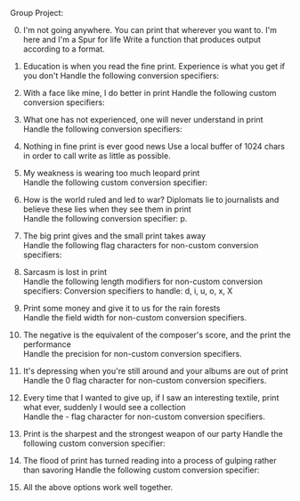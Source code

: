 Group Project:                                                                      
                                                      
0. I'm not going anywhere. You can print that wherever you want to. I'm here and
I'm a Spur for life                                                             Write a function that produces output according to a format.                        
1. Education is when you read the fine print. Experience is what you get if you don't
Handle the following conversion specifiers:

2. With a face like mine, I do better in print                                  Handle the following custom conversion specifiers:
                              
3. What one has not experienced, one will never understand in print             Handle the following conversion specifiers:                                         
4. Nothing in fine print is ever good news                                      Use a local buffer of 1024 chars in order to call write as little as possible.        
5. My weakness is wearing too much leopard print                                
Handle the following custom conversion specifier:                                   
6. How is the world ruled and led to war? Diplomats lie to journalists and believe these lies when they see them in print    
Handle the following conversion specifier: p.                                   
7. The big print gives and the small print takes away                           
Handle the following flag characters for non-custom conversion specifiers:              
8. Sarcasm is lost in print                                                     
Handle the following length modifiers for non-custom conversion specifiers:
Conversion specifiers to handle: d, i, u, o, x, X                   
9. Print some money and give it to us for the rain forests                      
Handle the field width for non-custom conversion specifiers.                   
10. The negative is the equivalent of the composer's score, and the print the performance                                                                   
Handle the precision for non-custom conversion specifiers.                          
11. It's depressing when you're still around and your albums are out of print   
Handle the 0 flag character for non-custom conversion specifiers.                       
12. Every time that I wanted to give up, if I saw an interesting textile, print what ever, suddenly I would see a collection                                      
Handle the - flag character for non-custom conversion specifiers.               
                                                                              
13. Print is the sharpest and the strongest weapon of our party                 Handle the following custom conversion specifier:                                  
14. The flood of print has turned reading into a process of gulping rather than savoring
Handle the following custom conversion specifier:                              
   
15. All the above options work well together.
